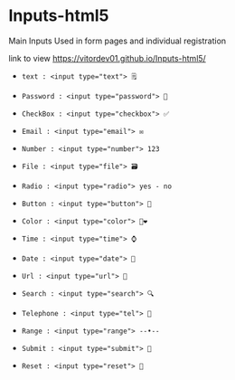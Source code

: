 # Inputs-html5
Main Inputs Used in form pages and individual registration

 link to view  https://vitordev01.github.io/Inputs-html5/

- `text : <input type="text"> 🗒️`

- `Password : <input type="password"> 🔐`

- `CheckBox : <input type="checkbox"> ✅`

- `Email : <input type="email"> ✉️`

- `Number : <input type="number"> 123`

- `File : <input type="file"> 🗃️`

- `Radio : <input type="radio"> yes - no`

- `Button : <input type="button"> 🔘`

- `Color : <input type="color"> 💜❤️`

- `Time : <input type="time"> ⌚`

- `Date : <input type="date"> 📅`

- `Url : <input type="url"> 🔗`

- `Search : <input type="search"> 🔍`

- `Telephone : <input type="tel"> 📱`

- `Range : <input type="range"> --•--`

- `Submit : <input type="submit"> 📨`

- `Reset : <input type="reset"> 🚫`
